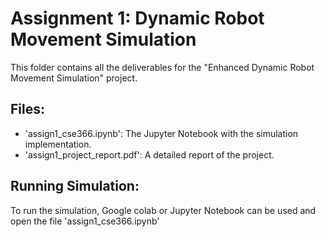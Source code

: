 # Assignment 1: Dynamic Robot Movement Simulation
This folder contains all the deliverables for the "Enhanced Dynamic Robot Movement Simulation" project.

## Files:
- 'assign1_cse366.ipynb': The Jupyter Notebook with the simulation implementation.
- 'assign1_project_report.pdf': A detailed report of the project.


## Running Simulation:
To run the simulation, Google colab or Jupyter Notebook can be used and open the file 'assign1_cse366.ipynb'
